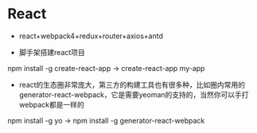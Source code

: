 # React
- react+webpack4+redux+router+axios+antd

- 脚手架搭建react项目

npm install -g create-react-app  ->  create-react-app my-app

- react的生态圈非常庞大，第三方的构建工具也有很多种，比如圈内常用的generator-react-webpack，它是需要yeoman的支持的，当然你可以手打webpack都是一样的

npm install -g yo  ->  npm install -g generator-react-webpack

